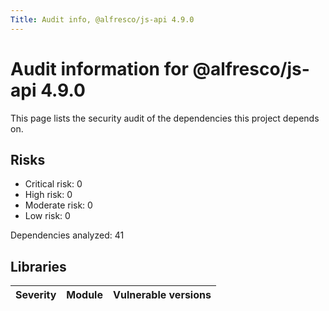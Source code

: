 ```yaml
---
Title: Audit info, @alfresco/js-api 4.9.0
---
```


# Audit information for @alfresco/js-api 4.9.0

This page lists the security audit of the dependencies this project depends on.

## Risks

- Critical risk: 0
- High risk: 0
- Moderate risk: 0
- Low risk: 0

Dependencies analyzed: 41

## Libraries

| Severity | Module | Vulnerable versions |
| --- | --- | --- |

